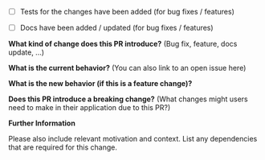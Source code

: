 - [ ] Tests for the changes have been added (for bug fixes / features)

- [ ] Docs have been added / updated (for bug fixes / features)

**What kind of change does this PR introduce?** (Bug fix, feature, docs update, ...)



**What is the current behavior?** (You can also link to an open issue here)



**What is the new behavior (if this is a feature change)?**



**Does this PR introduce a breaking change?** (What changes might users need to make in their application due to this PR?)



**Further Information**

Please also include relevant motivation and context.
List any dependencies that are required for this change.
